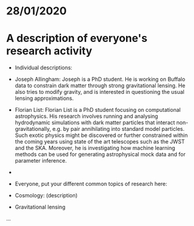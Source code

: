 # 28/01/2020
# A description of everyone's research activity

* Individual descriptions:

* Joseph Allingham: 
Joseph is a PhD student. He is working on Buffalo data to constrain dark matter through strong gravitational lensing. He also tries to modify gravity, and is interested in questioning the usual lensing approximations.

* Florian List:
Florian List is a PhD student focusing on computational astrophysics. His research involves running and analysing hydrodynamic simulations with dark matter particles that interact non-gravitationally, e.g. by pair annihilating into standard model particles. Such exotic physics might be discovered or further constrained within the coming years using state of the art telescopes such as the JWST and the SKA. Moreover, he is investigating how machine learning methods can be used for generating astrophysical mock data and for parameter inference.

* 



* Everyone, put your different common topics of research here:

* Cosmology: (description)

* Gravitational lensing

...
